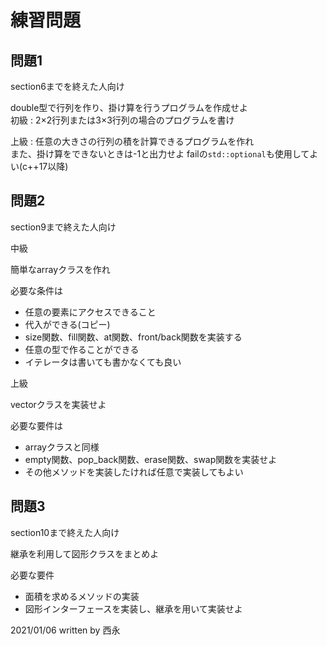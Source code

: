 # 練習問題

## 問題1

section6までを終えた人向け

double型で行列を作り、掛け算を行うプログラムを作成せよ  
初級 : 2×2行列または3×3行列の場合のプログラムを書け

上級 : 任意の大きさの行列の積を計算できるプログラムを作れ  
また、掛け算をできないときは-1と出力せよ
failの`std::optional`も使用してよい(c++17以降)

## 問題2

section9まで終えた人向け

中級

簡単なarrayクラスを作れ

必要な条件は

- 任意の要素にアクセスできること
- 代入ができる(コピー)
- size関数、fill関数、at関数、front/back関数を実装する
- 任意の型で作ることができる
- イテレータは書いても書かなくても良い

上級

vectorクラスを実装せよ

必要な要件は

- arrayクラスと同様
- empty関数、pop_back関数、erase関数、swap関数を実装せよ
- その他メソッドを実装したければ任意で実装してもよい

## 問題3

section10まで終えた人向け

継承を利用して図形クラスをまとめよ

必要な要件

- 面積を求めるメソッドの実装
- 図形インターフェースを実装し、継承を用いて実装せよ

2021/01/06
written by 西永
